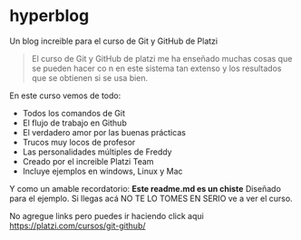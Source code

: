 # hyperblog
Un blog increible para el curso de Git y GitHub de Platzi
>El curso de Git y GitHub de platzi me ha enseñado muchas cosas que se pueden hacer co n en este sistema tan extenso y los resultados que se obtienen si se usa bien.

En este curso vemos de todo:
* Todos los comandos de Git
* El flujo de trabajo en Github
* El verdadero amor por las buenas prácticas
* Trucos muy locos de profesor
* Las personalidades múltiples de Freddy
* Creado por el increible Platzi Team
* Incluye ejemplos en windows, Linux y Mac


Y como un amable recordatorio: **Este readme.md es un chiste** Diseñado para el ejemplo. Si llegas acá NO TE LO TOMES EN SERIO ve a ver el curso.

No agregue links pero puedes ir haciendo click aqui https://platzi.com/cursos/git-github/